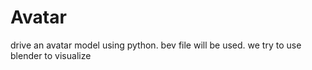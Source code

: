 # Avatar
drive an avatar model using python. bev file will be used. we try to use blender to visualize

